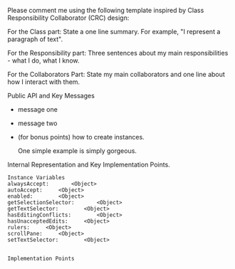 Please comment me using the following template inspired by Class Responsibility Collaborator (CRC) design:For the Class part:  State a one line summary. For example, "I represent a paragraph of text".For the Responsibility part: Three sentences about my main responsibilities - what I do, what I know.For the Collaborators Part: State my main collaborators and one line about how I interact with them. Public API and Key Messages- message one   - message two - (for bonus points) how to create instances.   One simple example is simply gorgeous. Internal Representation and Key Implementation Points.    Instance Variables	alwaysAccept:		<Object>	autoAccept:		<Object>	enabled:		<Object>	getSelectionSelector:		<Object>	getTextSelector:		<Object>	hasEditingConflicts:		<Object>	hasUnacceptedEdits:		<Object>	rulers:		<Object>	scrollPane:		<Object>	setTextSelector:		<Object>    Implementation Points